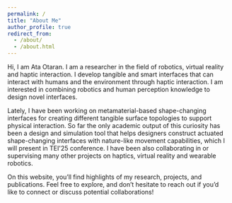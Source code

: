 ```yaml
---
permalink: /
title: "About Me"
author_profile: true
redirect_from: 
  - /about/
  - /about.html
---
```


Hi, I am Ata Otaran. I am a researcher in the field of robotics, virtual reality and haptic interaction. I develop tangible and smart interfaces that can interact with humans and the environment through haptic interaction. I am interested in combining robotics and human perception knowledge to design novel interfaces. 

Lately, I have been working on metamaterial-based shape-changing interfaces for creating different tangible surface topologies to support physical interaction. So far the only academic output of this curiosity has been a design and simulation tool that helps designers construct actuated shape-changing interfaces with nature-like movement capabilities, which I will present in TEI'25 conference. I have been also collaborating in or supervising many other projects on haptics, virtual reality and wearable robotics. 

On this website, you’ll find highlights of my research, projects, and publications. Feel free to explore, and don’t hesitate to reach out if you’d like to connect or discuss potential collaborations!
